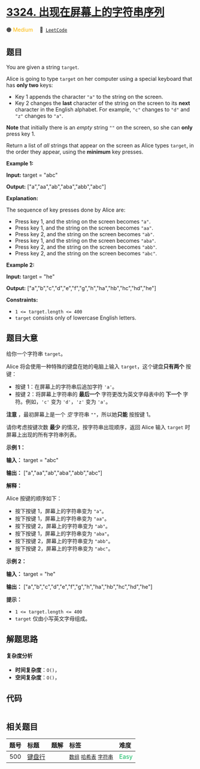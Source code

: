 # [3324. 出现在屏幕上的字符串序列](https://leetcode.com/problems/find-the-sequence-of-strings-appeared-on-the-screen)

🟠 <font color=#ffb800>Medium</font>&emsp; 🔗&ensp;[`LeetCode`](https://leetcode.com/problems/find-the-sequence-of-strings-appeared-on-the-screen)

## 题目

You are given a string `target`.

Alice is going to type `target` on her computer using a special keyboard that
has **only two** keys:

  * Key 1 appends the character `"a"` to the string on the screen.
  * Key 2 changes the **last** character of the string on the screen to its **next** character in the English alphabet. For example, `"c"` changes to `"d"` and `"z"` changes to `"a"`.

**Note** that initially there is an _empty_ string `""` on the screen, so she
can **only** press key 1.

Return a list of _all_ strings that appear on the screen as Alice types
`target`, in the order they appear, using the **minimum** key presses.



**Example 1:**

**Input:** target = "abc"

**Output:** ["a","aa","ab","aba","abb","abc"]

**Explanation:**

The sequence of key presses done by Alice are:

  * Press key 1, and the string on the screen becomes `"a"`.
  * Press key 1, and the string on the screen becomes `"aa"`.
  * Press key 2, and the string on the screen becomes `"ab"`.
  * Press key 1, and the string on the screen becomes `"aba"`.
  * Press key 2, and the string on the screen becomes `"abb"`.
  * Press key 2, and the string on the screen becomes `"abc"`.

**Example 2:**

**Input:** target = "he"

**Output:** ["a","b","c","d","e","f","g","h","ha","hb","hc","hd","he"]



**Constraints:**

  * `1 <= target.length <= 400`
  * `target` consists only of lowercase English letters.


## 题目大意

给你一个字符串 `target`。

Alice 将会使用一种特殊的键盘在她的电脑上输入 `target`，这个键盘**只有两个** 按键：

  * 按键 1：在屏幕上的字符串后追加字符 `'a'`。
  * 按键 2：将屏幕上字符串的 **最后一个** 字符更改为英文字母表中的 **下一个** 字符。例如，`'c'` 变为 `'d'`，`'z'` 变为 `'a'`。

**注意** ，最初屏幕上是一个 _空_ 字符串 `""`，所以她**只能** 按按键 1。

请你考虑按键次数 **最少** 的情况，按字符串出现顺序，返回 Alice 输入 `target` 时屏幕上出现的所有字符串列表。



**示例 1：**

**输入：** target = "abc"

**输出：** ["a","aa","ab","aba","abb","abc"]

**解释：**

Alice 按键的顺序如下：

  * 按下按键 1，屏幕上的字符串变为 `"a"`。
  * 按下按键 1，屏幕上的字符串变为 `"aa"`。
  * 按下按键 2，屏幕上的字符串变为 `"ab"`。
  * 按下按键 1，屏幕上的字符串变为 `"aba"`。
  * 按下按键 2，屏幕上的字符串变为 `"abb"`。
  * 按下按键 2，屏幕上的字符串变为 `"abc"`。

**示例 2：**

**输入：** target = "he"

**输出：** ["a","b","c","d","e","f","g","h","ha","hb","hc","hd","he"]



**提示：**

  * `1 <= target.length <= 400`
  * `target` 仅由小写英文字母组成。


## 解题思路

#### 复杂度分析

- **时间复杂度**：`O()`，
- **空间复杂度**：`O()`，

## 代码

```javascript

```

## 相关题目

<!-- prettier-ignore -->
| 题号 | 标题 | 题解 | 标签 | 难度 |
| :------: | :------ | :------: | :------ | :------ |
| 500 | [键盘行](https://leetcode.com/problems/keyboard-row) |  |  [`数组`](/tag/array.md) [`哈希表`](/tag/hash-table.md) [`字符串`](/tag/string.md) | <font color=#15bd66>Easy</font> |